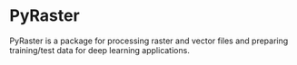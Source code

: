 # PyRaster

PyRaster is a package for processing raster and vector files and preparing training/test data for deep learning applications.